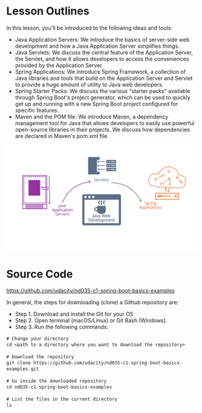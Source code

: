 # Lesson Outlines
In this lesson, you'll be introduced to the following ideas and tools:

* Java Application Servers: We introduce the basics of server-side web development and how a Java Application Server simplifies things.
* Java Servlets: We discuss the central feature of the Application Server, the Servlet, and how it allows developers to access the conveniences provided by the Application Server.
* Spring Applications: We introduce Spring Framework, a collection of Java libraries and tools that build on the Application Server and Servlet to provide a huge amount of utility to Java web developers.
* Spring Starter Packs: We discuss the various "starter packs" available through Spring Boot's project generator, which can be used to quickly get up and running with a new Spring Boot project configured for specific features.
* Maven and the POM file: We introduce Maven, a dependency management tool for Java that allows developers to easily use powerful open-source libraries in their projects. We discuss how dependencies are declared in Maven's pom.xml file.

![Java Web Dev](https://github.com/iamAkolab/udacity_javadev_nanodegree/blob/main/part2_spring_boot_basic/lesson2/l1-lesson-outline.png)

# Source Code
https://github.com/udacity/nd035-c1-spring-boot-basics-examples

In general, the steps for downloading (clone) a Github repository are:
* Step 1. Download and install the Git for your OS
* Step 2. Open terminal (macOS/Linux) or Git Bash (Windows).
* Step 3. Run the following commands:

```
# Change your directory
cd <path to a directory where you want to download the repository>

# Download the repository
git clone https://github.com/udacity/nd035-c1-spring-boot-basics-examples.git

# Go inside the downloaded repository
cd nd035-c1-spring-boot-basics-examples

# List the files in the current directory
ls
```
